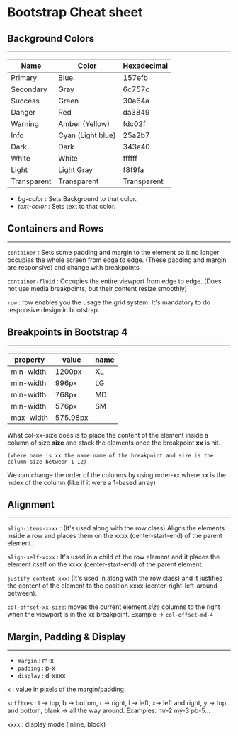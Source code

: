 # Bootstrap Cheat sheet

## Background Colors

---

| Name | Color | Hexadecimal |
| ---- | ----- | ----------- |
| Primary | Blue. | 157efb |
| Secondary  | Gray | 6c757c
| Success  | Green | 30a64a |
| Danger  | Red | da3849 |
| Warning | Amber (Yellow) | fdc02f |
| Info | Cyan (Light blue) |25a2b7 |
| Dark | Dark | 343a40 |
| White | White | ffffff |
| Light | Light Gray | f8f9fa
| Transparent | Transparent | Transparent |

- *bg-color* : Sets Background to that color.
- *text-color* : Sets text to that color.

## Containers and Rows

---

```container``` : Sets some padding and margin to the element so it no longer occupies the whole screen from edge to edge. (These padding and margin are responsive) and change with breakpoints

```container-fluid``` : Occupies the entire viewport from edge to edge. (Does not use media breakpoints, but their content resize smoothly)

```row``` : row enables you the usage the grid system. It's mandatory to do responsive design in bootstrap.

## Breakpoints in Bootstrap 4

---

| property  |   value   |   name  |
|-----------|-----------|---------|
| min-width | 1200px    |   XL    |
| min-width | 996px     |   LG    |
| min-width | 768px     |   MD    |
| min-width | 576px     |   SM    |
| max-width | 575.98px  |         |

What col-xx-size does is to place the content of the element inside a column of size **size** and stack the elements once the breakpoint **xx** is hit.

```(where name is xx the name name of the breakpoint and size is the column size between 1-12)```

We can change the order of the columns by using order-xx where xx is the index of the column (like if it were a 1-based array)

## Alignment

---

```align-items-xxxx``` : (It's used along with the row class) Aligns the elements inside a row and places them on the xxxx (center-start-end) of the parent element.

```align-self-xxxx``` : It's used in a child of the row element and it places the element itself on the xxxx (center-start-end) of the parent element.

```justify-content-xxx```: (It's used in along with the row class) and it justifies the content of the element to the position xxxx (center-right-left-around-between).

```col-offset-xx-size```: moves the current element *size* columns to the right when the viewport is in the xx breakpoint. Example -> ```col-offset-md-4```

## Margin, Padding & Display

---

- ```margin``` : m-x
- ```padding``` : p-x
- ```display``` : d-xxxx

```x``` : value in pixels of the margin/padding.

```suffixes``` : t -> top, b -> bottom, r -> right, l -> left, x-> left and right, y -> top and bottom, blank -> all the way around. Examples: mr-2 my-3 pb-5...

```xxxx``` : display mode (inline, block)



